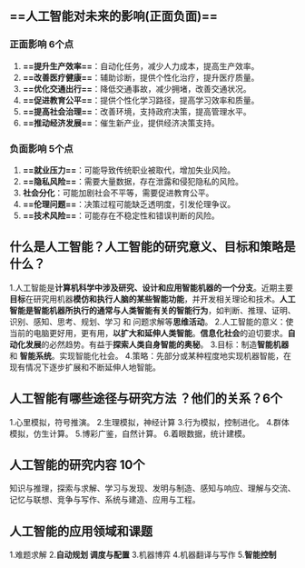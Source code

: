 ## ==人工智能对未来的影响(正面负面)==

### 正面影响 6个点

1. **==提升生产效率==**：自动化任务，减少人力成本，提高生产效率。
2. **==改善医疗健康==**：辅助诊断，提供个性化治疗，提升医疗质量。
3. **==优化交通出行==**：降低交通事故，减少拥堵，改善交通状况。
4. **==促进教育公平==**：提供个性化学习路径，提高学习效率和质量。
5. **==提高社会治理==**：改善环境，支持政府决策，提高管理水平。
6. **==推动经济发展==**：催生新产业，提供经济决策支持。

### 负面影响 5个点

1. **==就业压力==**：可能导致传统职业被取代，增加失业风险。
2. **==隐私风险==**：需要大量数据，存在泄露和侵犯隐私的风险。
3. **社会分化**：可能加剧社会不平等，需要促进教育公平。
4. **==伦理问题==**：决策过程可能缺乏透明度，引发伦理争议。
5. **==技术风险==**：可能存在不稳定性和错误判断的风险。

## 什么是人工智能？人工智能的研究意义、目标和策略是什么？

1.人工智能是**计算机科学中涉及研究、设计和应用智能机器的一个分支**。近期主要**目标**在研究用机器**模仿和执行人脑的某些智能功能**，并开发相关理论和技术。**人工智能是智能机器所执行的通常与人类智能有关的智能行为**，如判断、推理、证明、识别、感知、思考、规划、学习 和 问题求解等**思维活动**。
2.人工智能的意义：使当前的电脑更好用，更有用，**以扩大和延伸人类智能**。**信息化社会**的迫切要求。**自动化发展**的必然趋势。有益于**探索人类自身智能的奥秘**。
3.目标：制造**智能机器** 和 **智能系统**。实现智能化社会。
4.策略：先部分或某种程度地实现机器智能，在现有情况下逐步扩展和不断延伸人地智能。

## 人工智能有哪些途径与研究方法 ？他们的关系？6个

1.心里模拟，符号推演。
2.生理模拟，神经计算
3.行为模拟，控制进化。
4.群体模拟，仿生计算。
5.博彩广鉴，自然计算。
6.着眼数据，统计建模。

## 人工智能的研究内容 10个

知识与推理，探索与求解、学习与发现、发明与制造、感知与响应、理解与交流、记忆与联想、竞争与写作、系统与建造、应用与工程。

## 人工智能的应用领域和课题

1.难题求解 
2.**自动规划 调度与配置** 
3.机器博弈 
4.机器翻译与写作 
5.**智能控制**

